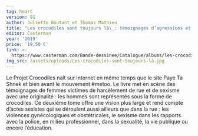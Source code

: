 ```yaml
---
tag: heart
version: 91
author: Juliette Boutant et Thomas Mathieu
title: "Les crocodiles sont toujours là\_: témoignages d’agressions et de harcèlement sexistes et sexuels"
editor: Casterman
year: '2019'
price: '19,50 €'
link: >-
  https://www.casterman.com/Bande-dessinee/Catalogue/albums/les-crocodiles-sont-toujours-la
img_src: /assets/uploads/Les-crocodiles-sont-toujours-là.jpg
---
```

Le Projet Crocodiles naît sur Internet en même temps que le site Paye Ta Shnek et bien avant le mouvement #metoo. Le livre met en scène des témoignages de femmes victimes de harcèlement de rue et de sexisme avec une originalité : les hommes sont représentés sous la forme de crocodiles. Ce deuxième tome offre une vision plus large et rend compte d’actes sexistes qui se déroulent aussi ailleurs que dans la rue : les violences gynécologiques et obstétricales, le sexisme dans les rapports avec la police, en milieu professionnel, dans la sexualité, la vie publique ou encore l’éducation.

